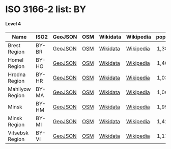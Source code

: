 # ISO 3166-2 list: BY


#### Level 4
Name | ISO2 | GeoJSON | OSM | Wikidata | Wikipedia | population 
--- | --- | --- | --- | --- | --- | --: 
Brest Region | BY-BR | [GeoJSON](../../export/geojson/q7/iso2/BY/BY-BR.geojson) | [OSM](https://www.openstreetmap.org/relation/59189) | [Wikidata](https://www.wikidata.org/wiki/Q173822) | [Wikipedia](http://en.wikipedia.org/wiki/ru%3A%D0%91%D1%80%D0%B5%D1%81%D1%82%D1%81%D0%BA%D0%B0%D1%8F%20%D0%BE%D0%B1%D0%BB%D0%B0%D1%81%D1%82%D1%8C) | 1,384,476
Homel Region | BY-HO | [GeoJSON](../../export/geojson/q7/iso2/BY/BY-HO.geojson) | [OSM](https://www.openstreetmap.org/relation/59161) | [Wikidata](https://www.wikidata.org/wiki/Q188732) | [Wikipedia](http://en.wikipedia.org/wiki/ru%3A%D0%93%D0%BE%D0%BC%D0%B5%D0%BB%D1%8C%D1%81%D0%BA%D0%B0%D1%8F%20%D0%BE%D0%B1%D0%BB%D0%B0%D1%81%D1%82%D1%8C) | 1,409,890
Hrodna Region | BY-HR | [GeoJSON](../../export/geojson/q7/iso2/BY/BY-HR.geojson) | [OSM](https://www.openstreetmap.org/relation/59275) | [Wikidata](https://www.wikidata.org/wiki/Q191061) | [Wikipedia](http://en.wikipedia.org/wiki/ru%3A%D0%93%D1%80%D0%BE%D0%B4%D0%BD%D0%B5%D0%BD%D1%81%D0%BA%D0%B0%D1%8F%20%D0%BE%D0%B1%D0%BB%D0%B0%D1%81%D1%82%D1%8C) | 1,039,278
Mahilyow Region | BY-MA | [GeoJSON](../../export/geojson/q7/iso2/BY/BY-MA.geojson) | [OSM](https://www.openstreetmap.org/relation/59162) | [Wikidata](https://www.wikidata.org/wiki/Q189822) | [Wikipedia](http://en.wikipedia.org/wiki/be%3A%D0%9C%D0%B0%D0%B3%D1%96%D0%BB%D1%91%D1%9E%D1%81%D0%BA%D0%B0%D1%8F%20%D0%B2%D0%BE%D0%B1%D0%BB%D0%B0%D1%81%D1%86%D1%8C) | 1,067,645
Minsk | BY-HM | [GeoJSON](../../export/geojson/q7/iso2/BY/BY-HM.geojson) | [OSM](https://www.openstreetmap.org/relation/59195) | [Wikidata](https://www.wikidata.org/wiki/Q2280) | [Wikipedia](http://en.wikipedia.org/wiki/be%3A%D0%9C%D1%96%D0%BD%D1%81%D0%BA) | 1,992,685
Minsk Region | BY-MI | [GeoJSON](../../export/geojson/q7/iso2/BY/BY-MI.geojson) | [OSM](https://www.openstreetmap.org/relation/59752) | [Wikidata](https://www.wikidata.org/wiki/Q192959) | [Wikipedia](http://en.wikipedia.org/wiki/ru%3A%D0%9C%D0%B8%D0%BD%D1%81%D0%BA%D0%B0%D1%8F%20%D0%BE%D0%B1%D0%BB%D0%B0%D1%81%D1%82%D1%8C) | 1,417,303
Vitsebsk Region | BY-VI | [GeoJSON](../../export/geojson/q7/iso2/BY/BY-VI.geojson) | [OSM](https://www.openstreetmap.org/relation/59506) | [Wikidata](https://www.wikidata.org/wiki/Q185700) | [Wikipedia](http://en.wikipedia.org/wiki/ru%3A%D0%92%D0%B8%D1%82%D0%B5%D0%B1%D1%81%D0%BA%D0%B0%D1%8F%20%D0%BE%D0%B1%D0%BB%D0%B0%D1%81%D1%82%D1%8C) | 1,171,523
